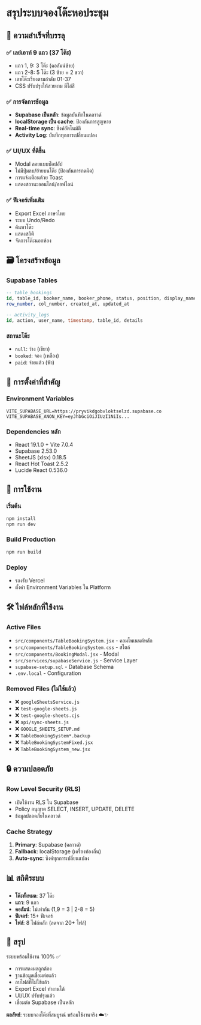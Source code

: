 # สรุประบบจองโต๊ะหอประชุม

## 🎯 ความสำเร็จที่บรรลุ

### ✅ เลย์เอาท์ 9 แถว (37 โต๊ะ)
- แถว 1, 9: 3 โต๊ะ (คอลัมน์ซ้าย)
- แถว 2-8: 5 โต๊ะ (3 ซ้าย + 2 ขวา)
- เลขโต๊ะเรียงตามลำดับ 01-37
- CSS ปรับปรุงให้สวยงาม มีไล่สี

### ✅ การจัดการข้อมูล
- **Supabase เป็นหลัก**: ข้อมูลบันทึกในคลาวด์
- **localStorage เป็น cache**: ป้องกันการสูญหาย
- **Real-time sync**: ซิงค์อัตโนมัติ
- **Activity Log**: บันทึกทุกการเปลี่ยนแปลง

### ✅ UI/UX ที่ดีขึ้น
- Modal ลอยแบบป๊อปอัป
- ไม่มีปุ่มลบ/ย้ายบนโต๊ะ (ป้องกันการกดผิด)
- การแจ้งเตือนด้วย Toast
- แสดงสถานะออนไลน์/ออฟไลน์

### ✅ ฟีเจอร์เพิ่มเติม
- Export Excel ภาษาไทย
- ระบบ Undo/Redo
- ค้นหาโต๊ะ
- แสดงสถิติ
- จัดการโต๊ะนอกห้อง

## 🗃️ โครงสร้างข้อมูล

### Supabase Tables
```sql
-- table_bookings
id, table_id, booker_name, booker_phone, status, position, display_name, 
row_number, col_number, created_at, updated_at

-- activity_logs  
id, action, user_name, timestamp, table_id, details
```

### สถานะโต๊ะ
- `null`: ว่าง (เขียว)
- `booked`: จอง (เหลือง)
- `paid`: จ่ายแล้ว (ฟ้า)

## 🔧 การตั้งค่าที่สำคัญ

### Environment Variables
```
VITE_SUPABASE_URL=https://pryvikdgobvloktselzd.supabase.co
VITE_SUPABASE_ANON_KEY=eyJhbGciOiJIUzI1NiIs...
```

### Dependencies หลัก
- React 19.1.0 + Vite 7.0.4
- Supabase 2.53.0
- SheetJS (xlsx) 0.18.5
- React Hot Toast 2.5.2
- Lucide React 0.536.0

## 🚀 การใช้งาน

### เริ่มต้น
```bash
npm install
npm run dev
```

### Build Production
```bash
npm run build
```

### Deploy
- รองรับ Vercel
- ตั้งค่า Environment Variables ใน Platform

## 🛠️ ไฟล์หลักที่ใช้งาน

### Active Files
- `src/components/TableBookingSystem.jsx` - คอมโพเนนต์หลัก
- `src/components/TableBookingSystem.css` - สไตล์
- `src/components/BookingModal.jsx` - Modal
- `src/services/supabaseService.js` - Service Layer
- `supabase-setup.sql` - Database Schema
- `.env.local` - Configuration

### Removed Files (ไม่ใช้แล้ว)
- ❌ `googleSheetsService.js`
- ❌ `test-google-sheets.js`
- ❌ `test-google-sheets.cjs`
- ❌ `api/sync-sheets.js`
- ❌ `GOOGLE_SHEETS_SETUP.md`
- ❌ `TableBookingSystem*.backup`
- ❌ `TableBookingSystemFixed.jsx`
- ❌ `TableBookingSystem_new.jsx`

## 🔒 ความปลอดภัย

### Row Level Security (RLS)
- เปิดใช้งาน RLS ใน Supabase
- Policy อนุญาต SELECT, INSERT, UPDATE, DELETE
- ข้อมูลปลอดภัยในคลาวด์

### Cache Strategy
1. **Primary**: Supabase (คลาวด์)
2. **Fallback**: localStorage (เครื่องท้องถิ่น)
3. **Auto-sync**: ซิงค์ทุกการเปลี่ยนแปลง

## 📊 สถิติระบบ

- **โต๊ะทั้งหมด**: 37 โต๊ะ
- **แถว**: 9 แถว
- **คอลัมน์**: ไม่เท่ากัน (1,9 = 3 | 2-8 = 5)
- **ฟีเจอร์**: 15+ ฟีเจอร์
- **ไฟล์**: 8 ไฟล์หลัก (ลดจาก 20+ ไฟล์)

## 🎉 สรุป

ระบบพร้อมใช้งาน 100% ✅
- การแสดงผลถูกต้อง
- ฐานข้อมูลเชื่อมต่อแล้ว  
- ลบไฟล์ที่ไม่ใช้แล้ว
- Export Excel ทำงานได้
- UI/UX ปรับปรุงแล้ว
- เชื่อมต่อ Supabase เป็นหลัก

**ผลลัพธ์**: ระบบจองโต๊ะที่สมบูรณ์ พร้อมใช้งานจริง ☁️✨
